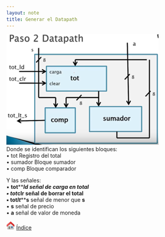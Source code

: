 ```yaml
---
layout: note
title: Generar el Datapath
---
```


![images\4-1.png](../../../img/6628dd5c653e419a98b147afed7f21eb.png)  
Donde se identifican los siguientes bloques:  
• tot Registro del total  
• sumador Bloque sumador  
• comp Bloque comparador  
  
Y las señales:  
▪ **tot****_****ld** señal de carga en total  
▪ **tot****_****clr** señal de borrar el total  
▪ **tot****_****lt****_****s** señal de menor que **s**  
▪ **s** señal de precio  
▪ **a** señal de valor de moneda

<img width="22" height="22" src="../../../img/36d1246082a944dfa669883bf76298f5.png"/> [Índice](file:///C:/Users/Cori/Documents/Tareas/6to_semestre/DLPs/DLPs.ctb_HTML/index.html)